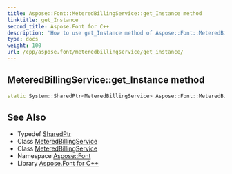 ```yaml
---
title: Aspose::Font::MeteredBillingService::get_Instance method
linktitle: get_Instance
second_title: Aspose.Font for C++
description: 'How to use get_Instance method of Aspose::Font::MeteredBillingService class in C++.'
type: docs
weight: 100
url: /cpp/aspose.font/meteredbillingservice/get_instance/
---
```

## MeteredBillingService::get_Instance method




```cpp
static System::SharedPtr<MeteredBillingService> Aspose::Font::MeteredBillingService::get_Instance()
```

## See Also

* Typedef [SharedPtr](../../../system/sharedptr/)
* Class [MeteredBillingService](../)
* Class [MeteredBillingService](../)
* Namespace [Aspose::Font](../../)
* Library [Aspose.Font for C++](../../../)
